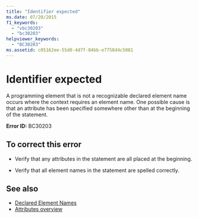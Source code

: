 ```yaml
---
title: "Identifier expected"
ms.date: 07/20/2015
f1_keywords: 
  - "vbc30203"
  - "bc30203"
helpviewer_keywords: 
  - "BC30203"
ms.assetid: c05162ee-55d0-4d7f-84bb-e7758d4c5081
---
```

# Identifier expected
A programming element that is not a recognizable declared element name occurs where the context requires an element name. One possible cause is that an attribute has been specified somewhere other than at the beginning of the statement.  
  
 **Error ID:** BC30203  
  
## To correct this error  
  
-   Verify that any attributes in the statement are all placed at the beginning.  
  
-   Verify that all element names in the statement are spelled correctly.  
  
## See also
- [Declared Element Names](../../../visual-basic/programming-guide/language-features/declared-elements/declared-element-names.md)
- [Attributes overview](../../../visual-basic/programming-guide/concepts/attributes/index.md)

